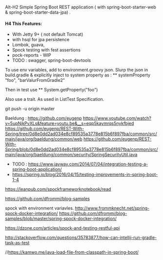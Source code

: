 Alt-H2 Simple Spring Boot REST application ( with spring-boot-starter-web & spring-boot-starter-data-jpa) .
#### H4 This Features:
 * With Jetty 9+ ( not default Tomcat)
 * with hsql for jpa persistence
 * Lombok, guava,
 * Spock testing with fest assertions
 * pock-reports - WIP
 * TODO : swagger, spring-boot-devtools


To use env variables, add to environment.groovy json. Slurp the json in build.gradle & explicitly inject to system property as :
** systemProperty "foo", "barValurFromGradle2"

Then in test use
** System.getProperty("foo")



Also use a trait. As used in ListTest Specification.

git push -u origin master

Baeldung :
https://github.com/eugenp
https://www.youtube.com/watch?v=5upNjkPvXLs&feature=youtu.be&__s=eqp5kaymrqs5nykfbjed
https://github.com/eugenp/REST-With-Spring/tree/0d8e0dd2ad034e8cf89535a3778e815b6f897fba/common/src/main/java/org/baeldung/common/web
https://github.com/eugenp/REST-With-Spring/blob/0d8e0dd2ad034e8cf89535a3778e815b6f897fba/common/src/main/java/org/baeldung/common/security/SpringSecurityUtil.java



 * TODO : https://www.jayway.com/2014/07/04/integration-testing-a-spring-boot-application/
 * https://spring.io/blog/2016/04/15/testing-improvements-in-spring-boot-1-4


https://leanpub.com/spockframeworknotebook/read

https://github.com/dfrommi/blog-samples

spock with  environment variavles.
http://www.frommknecht.net/spring-spock-docker-integration/
https://github.com/dfrommi/blog-samples/blob/master/spring-spock-docker-integration/


https://dzone.com/articles/spock-and-testing-restful-api

http://stackoverflow.com/questions/35783877/how-can-intellij-run-gradle-task-as-test

//https://kamwo.me/java-load-file-from-classpath-in-spring-boot/